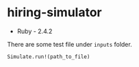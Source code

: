# hiring-simulator
* Ruby - 2.4.2

There are some test file under `inputs` folder.

`Simulate.run!(path_to_file)`